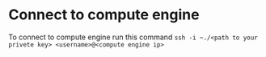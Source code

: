 # Connect to compute engine
To connect to compute engine run this command `ssh -i ~./<path to your privete key> <username>@<compute engine ip>`

